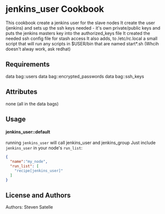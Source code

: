 jenkins_user Cookbook
=====================
This cookbook create a jenkins user for the slave nodes
It create the user (jenkins) and sets up the ssh keys needed - it's own private/public keys and puts the jenkins masters key into the authorized_keys file 
It created the needed ssh config file for stash access
It also adds, to /etc/rc.local a small script that will run any scripts in $USER/bin that are named start*.sh (Whcih doesn't alway work, ask redhat)

Requirements
------------
data bag::users
data bag::encrypted_passwords
data bag::ssh_keys

Attributes
----------
none (all in the data bags)


Usage
-----
#### jenkins_user::default

running `jenkins_user` will call jenkins_user and jenkins_group
Just include `jenkins_user` in your node's `run_list`:

```json
{
  "name":"my_node",
  "run_list": [
    "recipe[jenkins_user]"
  ]
}
```

License and Authors
-------------------
Authors: Steven Satelle
